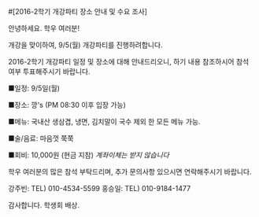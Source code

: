 ﻿#[2016-2학기 개강파티 장소 안내 및 수요 조사]

안녕하세요. 학우 여러분!

개강을 맞이하여, 9/5(월) 개강파티를 진행하려합니다.

2016-2학기 개강파티 일정 및 장소에 대해 안내드리오니,
하기 내용 참조하시어 참석 여부 투표해주시기 바랍니다.

■일정: 9/5일(월) 

■장소: 깡's (PM 08:30 이후 입장 가능)

■메뉴: 국내산 생삼겹, 냉면, 김치말이 국수 제외 한 모든 메뉴 가능.

■술/음료: 마음껏 쭉쭉

■회비: 10,000원 (현금 지참) *계좌이체는 받지 않습니다*

학우 여러분의 많은 참석 부탁드리며,
추가 문의사항 있으시면 연락해주시기 바랍니다.

강주빈: TEL) 010-4534-5599
홍승일: TEL) 010-9184-1477

감사합니다.
학생회 배상.